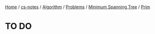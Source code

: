 [Home](https://mengxianbin.github.io) /
[cs-notes](https://mengxianbin.github.io/cs-notes/site) /
[Algorithm](https://mengxianbin.github.io/cs-notes/site/Algorithm) /
[Problems](https://mengxianbin.github.io/cs-notes/site/Algorithm/Problems) /
[Minimum Spanning Tree](https://mengxianbin.github.io/cs-notes/site/Algorithm/Problems/Minimum%20Spanning%20Tree) /
[Prim](https://mengxianbin.github.io/cs-notes/site/Algorithm/Problems/Minimum%20Spanning%20Tree/Prim)

# TO DO
